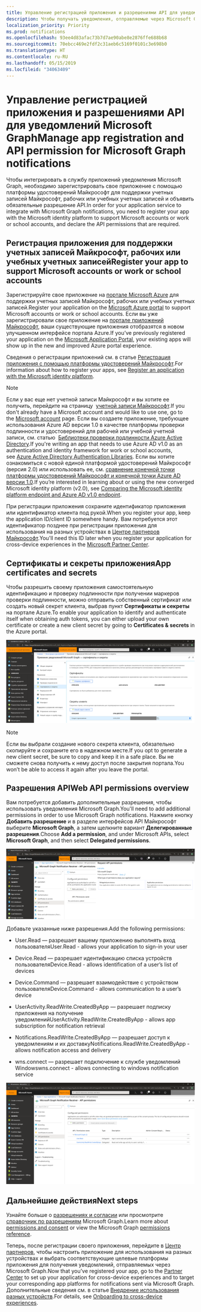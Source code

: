 ```yaml
---
title: Управление регистрацией приложения и разрешениями API для уведомлений Microsoft Graph
description: Чтобы получать уведомления, отправляемые через Microsoft Graph, необходимо сначала зарегистрировать свое приложение на портале Microsoft Azure.
localization_priority: Priority
ms.prod: notifications
ms.openlocfilehash: 93ee4d83afac73b7d7ae90abe8e2876ffe688b68
ms.sourcegitcommit: 70ebcc469e2fdf2c31aeb6c5169f0101c3e698b0
ms.translationtype: HT
ms.contentlocale: ru-RU
ms.lasthandoff: 05/15/2019
ms.locfileid: "34063409"
---
```

# <a name="manage-app-registration-and-api-permission-for-microsoft-graph-notifications"></a><span data-ttu-id="d43cb-103">Управление регистрацией приложения и разрешениями API для уведомлений Microsoft Graph</span><span class="sxs-lookup"><span data-stu-id="d43cb-103">Manage app registration and API permission for Microsoft Graph notifications</span></span>

<span data-ttu-id="d43cb-104">Чтобы интегрировать в службу приложений уведомления Microsoft Graph, необходимо зарегистрировать свое приложение с помощью платформы удостоверений Майкрософт для поддержки учетных записей Майкрософт, рабочих или учебных учетных записей и объявить обязательные разрешение API.</span><span class="sxs-lookup"><span data-stu-id="d43cb-104">In order for your application service to integrate with Microsoft Graph notifications, you need to register your app with the Microsoft identity platform to support Microsoft accounts or work or school accounts, and declare the API permissions that are required.</span></span>

## <a name="register-your-app-to-support-microsoft-accounts-or-work-or-school-accounts"></a><span data-ttu-id="d43cb-105">Регистрация приложения для поддержки учетных записей Майкрософт, рабочих или учебных учетных записей</span><span class="sxs-lookup"><span data-stu-id="d43cb-105">Register your app to support Microsoft accounts or work or school accounts</span></span>

<span data-ttu-id="d43cb-106">Зарегистрируйте свое приложение на [портале Microsoft Azure](https://portal.azure.com/#home) для поддержки учетных записей Майкрософт, рабочих или учебных учетных записей.</span><span class="sxs-lookup"><span data-stu-id="d43cb-106">Register your application on the [Microsoft Azure portal](https://portal.azure.com/#home) to support Microsoft accounts or work or school accounts.</span></span> <span data-ttu-id="d43cb-107">Если вы уже зарегистрировали свое приложение на [портале приложений Майкрософт](https://apps.dev.microsoft.com/), ваши существующие приложения отобразятся в новом улучшенном интерфейсе портала Azure.</span><span class="sxs-lookup"><span data-stu-id="d43cb-107">If you’ve previously registered your application on the [Microsoft Application Portal](https://apps.dev.microsoft.com/), your existing apps will show up in the new and improved Azure portal experience.</span></span>

<span data-ttu-id="d43cb-108">Сведения о регистрации приложений см. в статье [Регистрация приложения с помощью платформы удостоверений Майкрософт](auth-register-app-v2.md).</span><span class="sxs-lookup"><span data-stu-id="d43cb-108">For information about how to register your apps, see [Register an application with the Microsoft identity platform](auth-register-app-v2.md).</span></span> 


> [!NOTE]
> <span data-ttu-id="d43cb-109">Если у вас еще нет учетной записи Майкрософт и вы хотите ее получить, перейдите на страницу  [учетной записи Майкрософт](https://account.microsoft.com/account).</span><span class="sxs-lookup"><span data-stu-id="d43cb-109">If you don't already have a Microsoft account and would like to use one, go to the [Microsoft account](https://account.microsoft.com/account) page.</span></span> <span data-ttu-id="d43cb-110">Если вы создаете приложение, требующее использования Azure AD версии 1.0 в качестве платформы проверки подлинности и удостоверений для рабочей или учебной учетной записи, см. статью  [Библиотеки проверки подлинности Azure Active Directory](https://docs.microsoft.com/azure/active-directory/develop/active-directory-authentication-libraries).</span><span class="sxs-lookup"><span data-stu-id="d43cb-110">If you're writing an app that needs to use Azure AD v1.0 as an authentication and identity framework for work or school accounts, see [Azure Active Directory Authentication Libraries](https://docs.microsoft.com/azure/active-directory/develop/active-directory-authentication-libraries).</span></span> <span data-ttu-id="d43cb-111">Если вы хотите ознакомиться с новой единой платформой удостоверений Майкрософт (версия 2.0) или использовать ее, см. [сравнение конечной точки платформы удостоверений Майкрософт и конечной точки Azure AD версии 1.0](https://docs.microsoft.com/ru-RU/azure/active-directory/develop/azure-ad-endpoint-comparison).</span><span class="sxs-lookup"><span data-stu-id="d43cb-111">If you’re interested in learning about or using the new converged Microsoft identity platform (v2.0), see [Comparing the Microsoft identity platform endpoint and Azure AD v1.0 endpoint](https://docs.microsoft.com/en-us/azure/active-directory/develop/azure-ad-endpoint-comparison).</span></span>

<span data-ttu-id="d43cb-112">При регистрации приложения сохраните идентификатор приложения или идентификатор клиента под рукой.</span><span class="sxs-lookup"><span data-stu-id="d43cb-112">When you register your app, keep the application ID/client ID somewhere handy.</span></span> <span data-ttu-id="d43cb-113">Вам потребуется этот идентификатор позднее при регистрации приложения для использования на разных устройствах в [Центре партнеров Майкрософт](https://partner.microsoft.com/).</span><span class="sxs-lookup"><span data-stu-id="d43cb-113">You'll need this ID later when you register your application for cross-device experiences in the [Microsoft Partner Center](https://partner.microsoft.com/).</span></span>

## <a name="app-certificates-and-secrets"></a><span data-ttu-id="d43cb-114">Сертификаты и секреты приложения</span><span class="sxs-lookup"><span data-stu-id="d43cb-114">App certificates and secrets</span></span>

<span data-ttu-id="d43cb-115">Чтобы разрешить своему приложения самостоятельную идентификацию и проверку подлинности при получении маркеров проверки подлинности, можно отправить собственный сертификат или создать новый секрет клиента, выбрав пункт **Сертификаты и секреты** на портале Azure.</span><span class="sxs-lookup"><span data-stu-id="d43cb-115">To enable your application to identify and authenticate itself when obtaining auth tokens, you can either upload your own certificate or create a new client secret by going to **Certificates & secrets** in the Azure portal.</span></span>
    
![Снимок экрана: сертификаты и секреты приложения на портале Azure](images/notifications-app-secrets.png)
    
> [!NOTE]
> <span data-ttu-id="d43cb-117">Если вы выбрали создание нового секрета клиента, обязательно скопируйте и сохраните его в надежном месте.</span><span class="sxs-lookup"><span data-stu-id="d43cb-117">If you opt to generate a new client secret, be sure to copy and keep it in a safe place.</span></span> <span data-ttu-id="d43cb-118">Вы не сможете снова получить к нему доступ после закрытия портала.</span><span class="sxs-lookup"><span data-stu-id="d43cb-118">You won’t be able to access it again after you leave the portal.</span></span>

## <a name="api-permissions"></a><span data-ttu-id="d43cb-119">Разрешения API</span><span class="sxs-lookup"><span data-stu-id="d43cb-119">Web API permissions overview</span></span>

<span data-ttu-id="d43cb-120">Вам потребуется добавить дополнительные разрешения, чтобы использовать уведомления Microsoft Graph.</span><span class="sxs-lookup"><span data-stu-id="d43cb-120">You'll need to add additional permissions in order to use Microsoft Graph notifications.</span></span> <span data-ttu-id="d43cb-121">Нажмите кнопку **Добавить разрешение** и в разделе интерфейсов API Майкрософт выберите **Microsoft Graph**, а затем щелкните вариант **Делегированные разрешения**.</span><span class="sxs-lookup"><span data-stu-id="d43cb-121">Choose **Add a permission**, and under Microsoft APIs, select **Microsoft Graph**, and then select **Delegated permissions**.</span></span>
    
![Снимок экрана: страница "Запрос разрешений API" на портале Azure](images/notifications-api-permissions.png)
    
<span data-ttu-id="d43cb-123">Добавьте указанные ниже разрешения.</span><span class="sxs-lookup"><span data-stu-id="d43cb-123">Add the following permissions:</span></span>

  - <span data-ttu-id="d43cb-124">User.Read — разрешает вашему приложению выполнять вход пользователя</span><span class="sxs-lookup"><span data-stu-id="d43cb-124">User.Read - allows your application to sign-in your user</span></span>

  - <span data-ttu-id="d43cb-125">Device.Read — разрешает идентификацию списка устройств пользователя</span><span class="sxs-lookup"><span data-stu-id="d43cb-125">Device.Read - allows identification of a user’s list of devices</span></span>

  - <span data-ttu-id="d43cb-126">Device.Command — разрешает взаимодействие с устройством пользователя</span><span class="sxs-lookup"><span data-stu-id="d43cb-126">Device.Command - allows communication to a user’s device</span></span>

  - <span data-ttu-id="d43cb-127">UserActivity.ReadWrite.CreatedByApp — разрешает подписку приложения на получение уведомлений</span><span class="sxs-lookup"><span data-stu-id="d43cb-127">UserActivity.ReadWrite.CreatedByApp - allows app subscription for notification retrieval</span></span>

  - <span data-ttu-id="d43cb-128">Notifications.ReadWrite.CreatedByApp — разрешает доступ к уведомлениям и их доставку</span><span class="sxs-lookup"><span data-stu-id="d43cb-128">Notifications.ReadWrite.CreatedByApp - allows notification access and delivery</span></span>

  - <span data-ttu-id="d43cb-129">wns.connect — разрешает подключение к службе уведомлений Windows</span><span class="sxs-lookup"><span data-stu-id="d43cb-129">wns.connect - allows connecting to windows notification service</span></span>

  ![Снимок экрана: делегированные разрешения для уведомлений на портале Azure](images/notifications-api-permissions-list.png)

## <a name="next-steps"></a><span data-ttu-id="d43cb-131">Дальнейшие действия</span><span class="sxs-lookup"><span data-stu-id="d43cb-131">Next steps</span></span>

<span data-ttu-id="d43cb-132">Узнайте больше о [разрешениях и согласии](https://docs.microsoft.com/ru-RU/azure/active-directory/develop/v2-permissions-and-consent) или просмотрите [справочник по разрешениям](https://docs.microsoft.com/ru-RU/graph/permissions-reference) Microsoft Graph.</span><span class="sxs-lookup"><span data-stu-id="d43cb-132">Learn more about [permissions and consent](https://docs.microsoft.com/en-us/azure/active-directory/develop/v2-permissions-and-consent) or view the Microsoft Graph [permissions reference](https://docs.microsoft.com/en-us/graph/permissions-reference).</span></span>

<span data-ttu-id="d43cb-133">Теперь, после регистрации своего приложения, перейдите в [Центр партнеров](https://partner.microsoft.com/), чтобы настроить приложение для использования на разных устройствах и выбрать соответствующие целевые платформы приложения для получения уведомлений, отправляемых через Microsoft Graph.</span><span class="sxs-lookup"><span data-stu-id="d43cb-133">Now that you’ve registered your app, go to the [Partner Center](https://partner.microsoft.com/) to set up your application for cross-device experiences and to target your corresponding app platforms for notifications sent via Microsoft Graph.</span></span> <span data-ttu-id="d43cb-134">Дополнительные сведения см. в статье [Внедрение использования разных устройств](notifications-integration-cross-device-experiences-onboarding.md).</span><span class="sxs-lookup"><span data-stu-id="d43cb-134">For details, see [Onboarding to cross-device experiences](notifications-integration-cross-device-experiences-onboarding.md).</span></span> 
